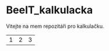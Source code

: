 # BeeIT_kalkulacka

Vitejte na mem repozitáři pro kalkulačku.

<table>
  <tr>
    <td>1</td>  <td>2</td>  <td>3</td>
  </tr>
</table>
